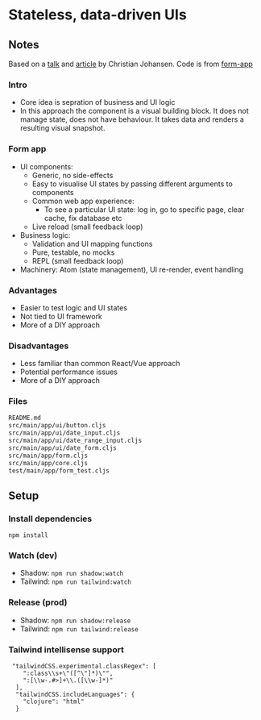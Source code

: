 # Stateless, data-driven UIs

## Notes

Based on a [talk](https://vimeo.com/861600197) and [article](https://cjohansen.no/stateless-data-driven-uis/) by Christian Johansen. Code is from [form-app](https://github.com/cjohansen/form-app)

### Intro
- Core idea is sepration of business and UI logic
- In this approach the component is a visual building block. It does not manage state, does not have behaviour. It takes data and renders a resulting visual snapshot.

### Form app
- UI components:
  - Generic, no side-effects
  - Easy to visualise UI states by passing different arguments to components
  - Common web app experience: 
    - To see a particular UI state: log in, go to specific page, clear cache, fix database etc
  - Live reload (small feedback loop)
- Business logic:
  - Validation and UI mapping functions
  - Pure, testable, no mocks
  - REPL (small feedback loop)
- Machinery: Atom (state management), UI re-render, event handling

### Advantages
- Easier to test logic and UI states
- Not tied to UI framework
- More of a DIY approach

### Disadvantages
- Less familiar than common React/Vue approach
- Potential performance issues
- More of a DIY approach

### Files

```md
README.md
src/main/app/ui/button.cljs
src/main/app/ui/date_input.cljs
src/main/app/ui/date_range_input.cljs
src/main/app/ui/date_form.cljs
src/main/app/form.cljs
src/main/app/core.cljs
test/main/app/form_test.cljs
```

## Setup

### Install dependencies
`npm install`

### Watch (dev)
- Shadow: `npm run shadow:watch`
- Tailwind: `npm run tailwind:watch`

### Release (prod)
- Shadow: `npm run shadow:release`
- Tailwind: `npm run tailwind:release`

### Tailwind intellisense support

```
 "tailwindCSS.experimental.classRegex": [
    ":class\\s+\"([^\"]*)\"",
    ":[\\w-.#>]+\\.([\\w-]*)"
  ],
  "tailwindCSS.includeLanguages": {
    "clojure": "html"
  }
```
